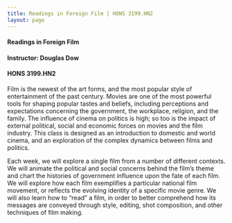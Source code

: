 ```yaml
---
title: Readings in Foreign Film | HONS 3199.HN2
layout: page
---
```


#### Readings in Foreign Film

#### Instructor: Douglas Dow

#### HONS 3199.HN2

Film is the newest of the art forms, and the most popular style of entertainment of the
past century. Movies are one of the most powerful tools for shaping popular
tastes and beliefs, including perceptions and expectations concerning the
government, the workplace, religion, and the family. The influence of cinema on
politics is high; so too is the impact of external political, social and economic
forces on movies and the film industry. This class is designed as an
introduction to domestic and world cinema, and an exploration of the complex
dynamics between films and politics.

Each week, we will explore a single film from a number of different contexts. We will animate
the political and social concerns behind the film’s theme and chart the
histories of government influence upon the fate of each film. We will explore
how each film exemplifies a particular national film movement, or reflects the
evolving identity of a specific movie genre. We will also learn how to “read” a
film, in order to better comprehend how its messages are conveyed through
style, editing, shot composition, and other techniques of film making.
